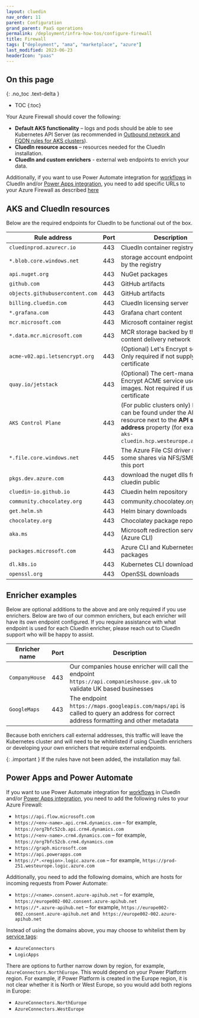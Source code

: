 ```yaml
---
layout: cluedin
nav_order: 11
parent: Configuration
grand_parent: PaaS operations
permalink: /deployment/infra-how-tos/configure-firewall
title: Firewall
tags: ["deployment", "ama", "marketplace", "azure"]
last_modified: 2023-06-23
headerIcon: "paas"
---
```

## On this page
{: .no_toc .text-delta }
- TOC
{:toc}

Your Azure Firewall should cover the following:

- **Default AKS functionality** – logs and pods should be able to see Kubernetes API Server (as recommended in <a href="https://learn.microsoft.com/en-us/azure/aks/outbound-rules-control-egress">Outbound network and FQDN rules for AKS clusters</a>).
- **CluedIn resource access** – resources needed for the CluedIn installation.
- **CluedIn and custom enrichers** - external web endpoints to enrich your data.

Additionally, if you want to use Power Automate integration for [workflows](/workflow) in CluedIn and/or [Power Apps integration](/microsoft-integration/powerapps), you need to add specific URLs to your Azure Firewall as described [here](#power-apps-and-power-automate)

## AKS and CluedIn resources

Below are the required endpoints for CluedIn to be functional out of the box.

| Rule address | Port | Description |
|--|--|--|
| `cluedinprod.azurecr.io` | 443 | CluedIn container registry |
| `*.blob.core.windows.net` | 443 | storage account endpoint provided by the registry |
| `api.nuget.org` | 443 | NuGet packages |
| `github.com` | 443 | GitHub artifacts |
| `objects.githubusercontent.com` | 443 | GitHub artifacts |
| `billing.cluedin.com` | 443 | CluedIn licensing server |
| `*.grafana.com` | 443 | Grafana chart content |
| `mcr.microsoft.com` | 443 | Microsoft container registry |
| `*.data.mcr.microsoft.com` | 443 | MCR storage backed by the Azure content delivery network |
| `acme-v02.api.letsencrypt.org` | 443 | (Optional) Let's Encrypt service. Only required if not supplying own certificate |
| `quay.io/jetstack` | 443 | (Optional) The cert-manager Let's Encrypt ACME service uses images. Not required if using own certificate |
| `AKS Control Plane` | 443 | (For public clusters only) FQDN can be found under the AKS resource next to the **API server address** property (for example, `aks-cluedin.hcp.westeurope.azmk8s.io`) |
| `*.file.core.windows.net` | 445 | The Azure File CSI driver mounts some shares via NFS/SMB using this port |
| `pkgs.dev.azure.com` | 443 | download the nuget dlls from cluedin public |
| `cluedin-io.github.io` | 443 | Cluedin helm repository |
| `community.chocolatey.org` | 443 | community.chocolatey.org |
| `get.helm.sh` | 443 | Helm binary downloads |
| `chocolatey.org` | 443 | Chocolatey package repository |
| `aka.ms` | 443 | Microsoft redirection service (Azure CLI) |
| `packages.microsoft.com` | 443 | Azure CLI and Kubernetes CLI packages |
| `dl.k8s.io` | 443 | Kubernetes CLI downloads |
| `openssl.org` | 443 | OpenSSL downloads |



## Enricher examples

Below are optional additions to the above and are only required if you use enrichers. Below are two of our common enrichers, but each enricher will have its own endpoint configured. If you require assistance with what endpoint is used for each CluedIn enricher, please reach out to CluedIn support who will be happy to assist.

| Enricher name | Port | Description |
|--|--|--|
| `CompanyHouse` | 443 | Our companies house enricher will call the endpoint `https://api.companieshouse.gov.uk` to validate UK based businesses |
| `GoogleMaps` | 443 | The endpoint `https://maps.googleapis.com/maps/api` is called to query an address for correct address formatting and other metadata |

Because both enrichers call external addresses, this traffic will leave the Kubernetes cluster and will need to be whitelisted if using CluedIn enrichers or developing your own enrichers that require external endpoints.

{: .important }
If the rules have not been added, the installation may fail.

## Power Apps and Power Automate

If you want to use Power Automate integration for [workflows](/workflow) in CluedIn and/or [Power Apps integration](/microsoft-integration/powerapps), you need to add the following rules to your Azure Firewall:

- `https://api.flow.microsoft.com`
- `https://<env-name>.api.crm4.dynamics.com` – for example, `https://org7bfc52cb.api.crm4.dynamics.com`
- `https://<env-name>.crm4.dynamics.com` – for example, `https://org7bfc52cb.crm4.dynamics.com`
- `https://graph.microsoft.com`
- `https://api.powerapps.com`
- `https://*.<region>.logic.azure.com` – for example, `https://prod-251.westeurope.logic.azure.com`

Additionally, you need to add the following domains, which are hosts for incoming requests from Power Automate:

- `https://<name>.consent.azure-apihub.net` – for example, `https://europe002-002.consent.azure-apihub.net`
- `https://*.azure-apihub.net` – for example, `https://europe002-002.consent.azure-apihub.net` and  `https://europe002-002.azure-apihub.net`

Instead of using the domains above, you may choose to whitelist them by [service tags](https://learn.microsoft.com/en-us/azure/virtual-network/service-tags-overview):  

- `AzureConnectors`
- `LogicApps`

There are options to further narrow down by region, for example, `AzureConnectors.NorthEurope`. This would depend on your Power Platform region. For example, if Power Platform is created in the Europe region, it is not clear whether it is North or West Europe, so you would add both regions in Europe:

- `AzureConnectors.NorthEurope`
- `AzureConnectors.WestEurope`
